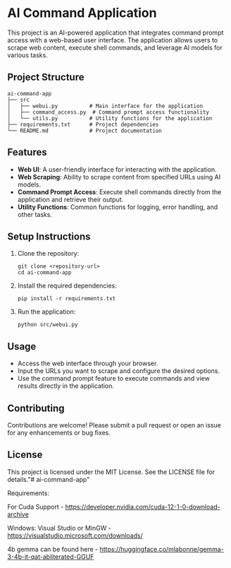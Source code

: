 # AI Command Application

This project is an AI-powered application that integrates command prompt access with a web-based user interface. The application allows users to scrape web content, execute shell commands, and leverage AI models for various tasks.

## Project Structure

```
ai-command-app
├── src
│   ├── webui.py          # Main interface for the application
│   ├── command_access.py  # Command prompt access functionality
│   └── utils.py          # Utility functions for the application
├── requirements.txt      # Project dependencies
└── README.md             # Project documentation
```

## Features

- **Web UI**: A user-friendly interface for interacting with the application.
- **Web Scraping**: Ability to scrape content from specified URLs using AI models.
- **Command Prompt Access**: Execute shell commands directly from the application and retrieve their output.
- **Utility Functions**: Common functions for logging, error handling, and other tasks.

## Setup Instructions

1. Clone the repository:
   ```
   git clone <repository-url>
   cd ai-command-app
   ```

2. Install the required dependencies:
   ```
   pip install -r requirements.txt
   ```

3. Run the application:
   ```
   python src/webui.py
   ```

## Usage

- Access the web interface through your browser.
- Input the URLs you want to scrape and configure the desired options.
- Use the command prompt feature to execute commands and view results directly in the application.

## Contributing

Contributions are welcome! Please submit a pull request or open an issue for any enhancements or bug fixes.

## License

This project is licensed under the MIT License. See the LICENSE file for details."# ai-command-app" 

Requirements:

For Cuda Support - https://developer.nvidia.com/cuda-12-1-0-download-archive

Windows: Visual Studio or MinGW - https://visualstudio.microsoft.com/downloads/

4b gemma can be found here - https://huggingface.co/mlabonne/gemma-3-4b-it-qat-abliterated-GGUF
